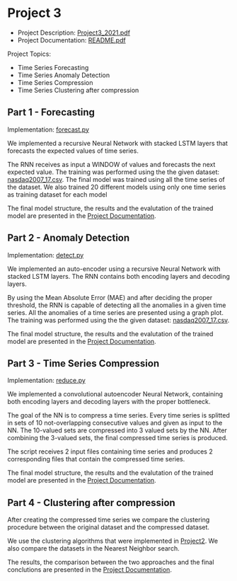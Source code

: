 # Project 3

  - Project Description: [Project3_2021.pdf](https://github.com/giannhskp/Software-Development-for-Algorithmic-Problems_Project-3/blob/master/Project3_2021.pdf)
  - Project Documentation: [README.pdf](https://github.com/giannhskp/Software-Development-for-Algorithmic-Problems_Project-3/blob/master/README.pdf)

Project Topics:
  - Time Series Forecasting
  - Time Series Anomaly Detection
  - Time Series Compression
  - Time Series Clustering after compression

## Part 1 - Forecasting
Implementation: [forecast.py](https://github.com/giannhskp/Software-Development-for-Algorithmic-Problems_Project-3/blob/master/forecast.py)

We implemented a recursive Neural Network with stacked LSTM layers that forecasts the expected values of time series.

The RNN receives as input a WINDOW of values and forecasts the next expected value.
The training was performed using the the given dataset: [nasdaq2007_17.csv](https://github.com/giannhskp/Software-Development-for-Algorithmic-Problems_Project-3/blob/master/input_files/nasdaq2007_17.csv).
The final model was trained using all the time series of the dataset. We also trained 20 different models using only one time series as training dataset for each model

The final model structure, the results and the evalutation of the trained model are presented in the [Project Documentation](https://github.com/giannhskp/Software-Development-for-Algorithmic-Problems_Project-3/blob/master/README.pdf).

## Part 2 - Anomaly Detection
Implementation: [detect.py](https://github.com/giannhskp/Software-Development-for-Algorithmic-Problems_Project-3/blob/master/detect.py)

We implemented an auto-encoder using a recursive Neural Network with stacked LSTM layers. The RNN contains both encoding layers and decoding layers.

By using the Mean Absolute Error (MAE) and after deciding the proper threshold, the RNN is capable of detecting all the anomalies in a given time series.
All the anomalies of a time series are presented using a graph plot.
The training was performed using the the given dataset: [nasdaq2007_17.csv](https://github.com/giannhskp/Software-Development-for-Algorithmic-Problems_Project-3/blob/master/input_files/nasdaq2007_17.csv).

The final model structure, the results and the evalutation of the trained model are presented in the [Project Documentation](https://github.com/giannhskp/Software-Development-for-Algorithmic-Problems_Project-3/blob/master/README.pdf).

## Part 3 - Time Series Compression
Implementation: [reduce.py](https://github.com/giannhskp/Software-Development-for-Algorithmic-Problems_Project-3/blob/master/reduce.py)

We implemented a convolutional autoencoder Neural Network, containing both encoding layers and decoding layers with the proper bottleneck.

The goal of the NN is to compress a time series. Every time series is splitted in sets of 10 not-overlapping consecutive values and given as input to the NN. 
The 10-valued sets are compressed into 3 valued sets by the NN. After combining the 3-valued sets, the final compressed time series is produced.

The script receives 2 input files containing time series and produces 2 corresponding files that contain the compressed time series.

The final model structure, the results and the evalutation of the trained model are presented in the [Project Documentation](https://github.com/giannhskp/Software-Development-for-Algorithmic-Problems_Project-3/blob/master/README.pdf).

## Part 4 - Clustering after compression
After creating the compressed time series we compare the clustering procedure between the original dataset and the compressed dataset.

We use the clustering algorithms that were implemented in [Project2](https://github.com/giannhskp/Software-Development-for-Algorithmic-Problems_Project-2). We also compare the datasets in the Nearest Neighbor search.

The results, the comparison between the two approaches and the final conclutions are presented in the [Project Documentation](https://github.com/giannhskp/Software-Development-for-Algorithmic-Problems_Project-3/blob/master/README.pdf).
